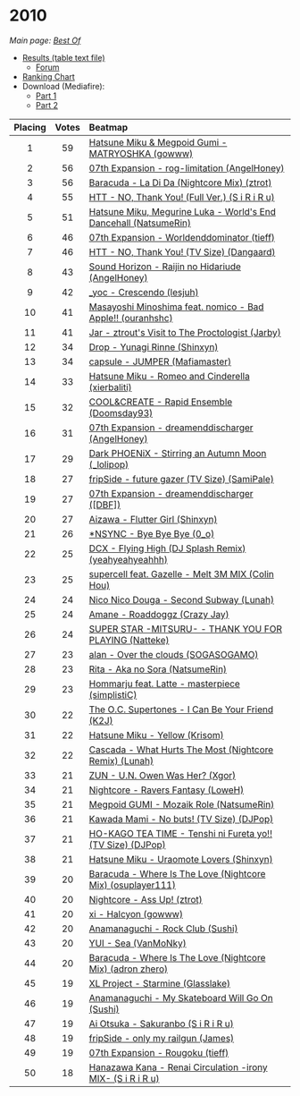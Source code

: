 # 2010

_Main page: [Best Of](/wiki/Best_Of "Best Of")_

- [Results (table text file)](https://puu.sh/Fju)
  - [Forum](https://osu.ppy.sh/forum/t/43834)
- [Ranking Chart](https://osu.ppy.sh/p/chart?ch=best2010)
- Download (Mediafire):
  - [Part 1](https://www.mediafire.com/?0hekhu37h5bbeok)
  - [Part 2](https://www.mediafire.com/?rfpzf1c1detavfz)

|Placing|Votes|Beatmap|
|:---:|:---:|:---|
|1|59|[Hatsune Miku & Megpoid Gumi - MATRYOSHKA (gowww)](https://osu.ppy.sh/s/19789/ "Hatsune Miku & Megpoid Gumi - MATRYOSHKA (gowww)")|
|2|56|[07th Expansion - rog-limitation (AngelHoney)](https://osu.ppy.sh/s/14994/ "07th Expansion - rog-limitation (AngelHoney)")|
|3|56|[Baracuda - La Di Da (Nightcore Mix) (ztrot)](https://osu.ppy.sh/s/17852/ "Baracuda - La Di Da (Nightcore Mix) (ztrot)")|
|4|55|[HTT - NO, Thank You! (Full Ver.) (S i R i R u)](https://osu.ppy.sh/s/18841/ "HTT - NO, Thank You! (Full Ver.) (S i R i R u)")|
|5|51|[Hatsune Miku, Megurine Luka - World's End Dancehall (NatsumeRin)](https://osu.ppy.sh/s/16600/ "Hatsune Miku, Megurine Luka - World's End Dancehall (NatsumeRin)")|
|6|46|[07th Expansion - Worldenddominator (tieff)](https://osu.ppy.sh/s/14546/ "07th Expansion - Worldenddominator (tieff)")|
|7|46|[HTT - NO, Thank You! (TV Size) (Dangaard)](https://osu.ppy.sh/s/18156/ "HTT - NO, Thank You! (TV Size) (Dangaard)")|
|8|43|[Sound Horizon - Raijin no Hidariude (AngelHoney)](https://osu.ppy.sh/s/16792/ "Sound Horizon - Raijin no Hidariude (AngelHoney)")|
|9|42|[_yoc - Crescendo (lesjuh)](https://osu.ppy.sh/s/10033/ "_yoc - Crescendo (lesjuh)")|
|10|41|[Masayoshi Minoshima feat. nomico - Bad Apple!! (ouranhshc)](https://osu.ppy.sh/s/18260/ "Masayoshi Minoshima feat. nomico - Bad Apple!! (ouranhshc)")|
|11|41|[Jar - ztrout's Visit to The Proctologist (Jarby)](https://osu.ppy.sh/s/21145/ "Jar - ztrout's Visit to The Proctologist (Jarby)")|
|12|34|[Drop - Yunagi Rinne (Shinxyn)](https://osu.ppy.sh/s/14460/ "Drop - Yunagi Rinne (Shinxyn)")|
|13|34|[capsule - JUMPER (Mafiamaster)](https://osu.ppy.sh/s/21130/ "capsule - JUMPER (Mafiamaster)")|
|14|33|[Hatsune Miku - Romeo and Cinderella (xierbaliti)](https://osu.ppy.sh/s/11954/ "Hatsune Miku - Romeo and Cinderella (xierbaliti)")|
|15|32|[COOL&CREATE - Rapid Ensemble (Doomsday93)](https://osu.ppy.sh/s/13235/ "COOL&CREATE - Rapid Ensemble (Doomsday93)")|
|16|31|[07th Expansion - dreamenddischarger (AngelHoney)](https://osu.ppy.sh/s/16258/ "07th Expansion - dreamenddischarger (AngelHoney)")|
|17|29|[Dark PHOENiX - Stirring an Autumn Moon (_lolipop)](https://osu.ppy.sh/s/16650/ "Dark PHOENiX - Stirring an Autumn Moon (_lolipop)")|
|18|27|[fripSide - future gazer (TV Size) (SamiPale)](https://osu.ppy.sh/s/22041/ "fripSide - future gazer (TV Size) (SamiPale)")|
|19|27|[07th Expansion - dreamenddischarger ([DBF])](https://osu.ppy.sh/s/17425/ "07th Expansion - dreamenddischarger ([DBF])")|
|20|27|[Aizawa - Flutter Girl (Shinxyn)](https://osu.ppy.sh/s/17103/ "Aizawa - Flutter Girl (Shinxyn)")|
|21|26|[*NSYNC - Bye Bye Bye (0_o)](https://osu.ppy.sh/s/11523/ "*NSYNC - Bye Bye Bye (0_o)")|
|22|25|[DCX - Flying High (DJ Splash Remix) (yeahyeahyeahhh)](https://osu.ppy.sh/s/22194/ "DCX - Flying High (DJ Splash Remix) (yeahyeahyeahhh)")|
|23|25|[supercell feat. Gazelle - Melt 3M MIX (Colin Hou)](https://osu.ppy.sh/s/16027/ "supercell feat. Gazelle - Melt 3M MIX (Colin Hou)")|
|24|24|[Nico Nico Douga - Second Subway (Lunah)](https://osu.ppy.sh/s/17934/ "Nico Nico Douga - Second Subway (Lunah)")|
|25|24|[Amane - Roaddoggz (Crazy Jay)](https://osu.ppy.sh/s/15211/ "Amane - Roaddoggz (Crazy Jay)")|
|26|24|[SUPER STAR -MITSURU- - THANK YOU FOR PLAYING (Natteke)](https://osu.ppy.sh/s/20025/ "SUPER STAR -MITSURU- - THANK YOU FOR PLAYING (Natteke)")|
|27|23|[alan - Over the clouds (SOGASOGAMO)](https://osu.ppy.sh/s/16472/ "alan - Over the clouds (SOGASOGAMO)")|
|28|23|[Rita - Aka no Sora (NatsumeRin)](https://osu.ppy.sh/s/17746/ "Rita - Aka no Sora (NatsumeRin)")|
|29|23|[Hommarju feat. Latte - masterpiece (simplistiC)](https://osu.ppy.sh/s/12483/ "Hommarju feat. Latte - masterpiece (simplistiC)")|
|30|22|[The O.C. Supertones - I Can Be Your Friend (K2J)](https://osu.ppy.sh/s/10559/ "The O.C. Supertones - I Can Be Your Friend (K2J)")|
|31|22|[Hatsune Miku - Yellow (Krisom)](https://osu.ppy.sh/s/17624/ "Hatsune Miku - Yellow (Krisom)")|
|32|22|[Cascada - What Hurts The Most (Nightcore Remix) (Lunah)](https://osu.ppy.sh/s/20239/ "Cascada - What Hurts The Most (Nightcore Remix) (Lunah)")|
|33|21|[ZUN - U.N. Owen Was Her? (Xgor)](https://osu.ppy.sh/s/13887/ "ZUN - U.N. Owen Was Her? (Xgor)")|
|34|21|[Nightcore - Ravers Fantasy (LoweH)](https://osu.ppy.sh/s/11558/ "Nightcore - Ravers Fantasy (LoweH)")|
|35|21|[Megpoid GUMI - Mozaik Role (NatsumeRin)](https://osu.ppy.sh/s/20817/ "Megpoid GUMI - Mozaik Role (NatsumeRin)")|
|36|21|[Kawada Mami - No buts! (TV Size) (DJPop)](https://osu.ppy.sh/s/21841/ "Kawada Mami - No buts! (TV Size) (DJPop)")|
|37|21|[HO-KAGO TEA TIME - Tenshi ni Fureta yo!! (TV Size) (DJPop)](https://osu.ppy.sh/s/20487/ "HO-KAGO TEA TIME - Tenshi ni Fureta yo!! (TV Size) (DJPop)")|
|38|21|[Hatsune Miku - Uraomote Lovers (Shinxyn)](https://osu.ppy.sh/s/11375/ "Hatsune Miku - Uraomote Lovers (Shinxyn)")|
|39|20|[Baracuda - Where Is The Love (Nightcore Mix) (osuplayer111)](https://osu.ppy.sh/s/19882/ "Baracuda - Where Is The Love (Nightcore Mix) (osuplayer111)")|
|40|20|[Nightcore - Ass Up! (ztrot)](https://osu.ppy.sh/s/11947/ "Nightcore - Ass Up! (ztrot)")|
|41|20|[xi - Halcyon (gowww)](https://osu.ppy.sh/s/20871/ "xi - Halcyon (gowww)")|
|42|20|[Anamanaguchi - Rock Club (Sushi)](https://osu.ppy.sh/s/20801/ "Anamanaguchi - Rock Club (Sushi)")|
|43|20|[YUI - Sea (VanMoNky)](https://osu.ppy.sh/s/13021/ "YUI - Sea (VanMoNky)")|
|44|20|[Baracuda - Where Is The Love (Nightcore Mix) (adron zhero)](https://osu.ppy.sh/s/16904/ "Baracuda - Where Is The Love (Nightcore Mix) (adron zhero)")|
|45|19|[XL Project - Starmine (Glasslake)](https://osu.ppy.sh/s/15964/ "XL Project - Starmine (Glasslake)")|
|46|19|[Anamanaguchi - My Skateboard Will Go On (Sushi)](https://osu.ppy.sh/s/18689/ "Anamanaguchi - My Skateboard Will Go On (Sushi)")|
|47|19|[Ai Otsuka - Sakuranbo (S i R i R u)](https://osu.ppy.sh/s/16928/ "Ai Otsuka - Sakuranbo (S i R i R u)")|
|48|19|[fripSide - only my railgun (James)](https://osu.ppy.sh/s/18137/ "fripSide - only my railgun (James)")|
|49|19|[07th Expansion - Rougoku (tieff)](https://osu.ppy.sh/s/8555/ "07th Expansion - Rougoku (tieff)")|
|50|18|[Hanazawa Kana - Renai Circulation -irony MIX- (S i R i R u)](https://osu.ppy.sh/s/23107/ "Hanazawa Kana - Renai Circulation -irony MIX- (S i R i R u)")|